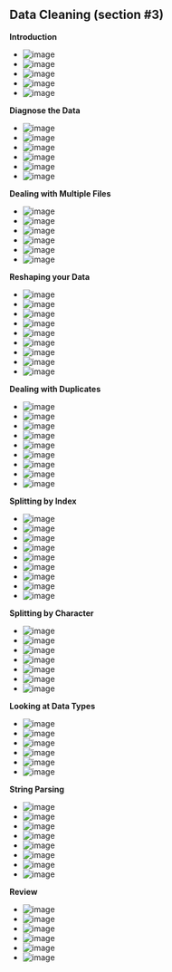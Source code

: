 ## Data Cleaning (section #3)

**Introduction**
- ![image](https://github.com/user-attachments/assets/7d7f9b3e-564c-4e81-9f74-ff6e19c7b364)
- ![image](https://github.com/user-attachments/assets/eb906e75-1df7-47d9-b469-d26008ab7e22)
- ![image](https://github.com/user-attachments/assets/80d61405-c382-4a2d-ad94-53cb11964413)
- ![image](https://github.com/user-attachments/assets/19cbd569-b075-41f5-a309-8c5a4b89c560)
- ![image](https://github.com/user-attachments/assets/e09f7478-0909-4721-b879-0645202e3a99)

**Diagnose the Data**
- ![image](https://github.com/user-attachments/assets/65160164-cc7a-4bbc-a1df-29499b22ddc4)
- ![image](https://github.com/user-attachments/assets/3c970230-6e7f-48ce-a8c7-82a7a525bac0)
- ![image](https://github.com/user-attachments/assets/2134eb09-722e-4143-adfb-6e6a0adfce11)
- ![image](https://github.com/user-attachments/assets/d47058ee-8e46-449d-8573-58a2c20aab5e)
- ![image](https://github.com/user-attachments/assets/9aaaabe2-845c-41c5-8c52-1e20d623ef5d)
- ![image](https://github.com/user-attachments/assets/c4716b31-56f7-4e1e-890f-a7bac734e0de)

**Dealing with Multiple Files**
- ![image](https://github.com/user-attachments/assets/6e7fc25d-803a-4e38-bbbf-c83adfafe935)
- ![image](https://github.com/user-attachments/assets/d41b98ef-cddd-4dbe-99f1-35a4ebeaab68)
- ![image](https://github.com/user-attachments/assets/b2421b1f-5ace-4e05-9ebf-4bb3bb5730e7)
- ![image](https://github.com/user-attachments/assets/88e955fb-1677-41d0-b688-0e2c59b7ce91)
- ![image](https://github.com/user-attachments/assets/c7a8f8f2-a8d8-4de9-b037-3eb716c70b17)
- ![image](https://github.com/user-attachments/assets/6c962e93-cc71-4f55-ae4a-7f2c46378e44)

**Reshaping your Data**
- ![image](https://github.com/user-attachments/assets/c3ece6bc-ec06-4e7d-96e1-feaae9048aef)
- ![image](https://github.com/user-attachments/assets/e8312390-22a9-4335-9e49-c8a73b37557a)
- ![image](https://github.com/user-attachments/assets/e7e49b5a-a5c5-4d12-a537-5c84c61576dd)
- ![image](https://github.com/user-attachments/assets/8ab96c10-87b3-48b1-b08b-51397ed6d060)
- ![image](https://github.com/user-attachments/assets/8f7b7172-988c-4c5c-9ca3-aa8277fde293)
- ![image](https://github.com/user-attachments/assets/7b2c0422-bd2b-462f-878f-fe22645e5196)
- ![image](https://github.com/user-attachments/assets/2d1a9609-2710-4618-9535-64c64900b87e)
- ![image](https://github.com/user-attachments/assets/0ffed728-042c-4b18-8114-8a34883caaff)
- ![image](https://github.com/user-attachments/assets/3d3f9464-3245-4d24-8795-8dcc56891d8e)

**Dealing with Duplicates**
- ![image](https://github.com/user-attachments/assets/b8a5fb39-b987-4002-ae10-245a8b54ec45)
- ![image](https://github.com/user-attachments/assets/cc883e8a-45d7-4ff0-bac3-3fbc1250f628)
- ![image](https://github.com/user-attachments/assets/c103f454-9d66-4011-92c0-266ffeff7ce8)
- ![image](https://github.com/user-attachments/assets/cb10b263-606e-43d1-b162-2d6a06ab75fc)
- ![image](https://github.com/user-attachments/assets/f50c68cd-58ba-4c9d-8cee-ae9bdf406a54)
- ![image](https://github.com/user-attachments/assets/5f00ced8-2b09-47ec-ad90-d34eab21326e)
- ![image](https://github.com/user-attachments/assets/8b6e7327-295a-4611-ad00-961c7c848318)
- ![image](https://github.com/user-attachments/assets/f88cf1c3-2cdd-483d-9487-a1b9ac6755d7)
- ![image](https://github.com/user-attachments/assets/5d21709c-c171-45ab-ba9c-454d84b911c3)

**Splitting by Index**
- ![image](https://github.com/user-attachments/assets/37d0684b-7135-4544-8348-13bb9f531ad9)
- ![image](https://github.com/user-attachments/assets/7a571255-b4ad-4811-a252-962da437e7b9)
- ![image](https://github.com/user-attachments/assets/418d9c98-4771-46b1-9161-96b4679bcafe)
- ![image](https://github.com/user-attachments/assets/acd02db3-97c8-4903-bfb4-374190b1986f)
- ![image](https://github.com/user-attachments/assets/3dda868d-9b3e-4d63-a360-8b87cba6d79a)
- ![image](https://github.com/user-attachments/assets/4111f7c6-9e9c-442e-b011-facbd9162e16)
- ![image](https://github.com/user-attachments/assets/0171d8dd-d457-4aa2-9b27-8a23f35ea95d)
- ![image](https://github.com/user-attachments/assets/56fd5488-37bf-4306-942a-9d5588077b52)
- ![image](https://github.com/user-attachments/assets/d9b8c5ad-2d05-4c8f-8de1-f48102c98274)

**Splitting by Character**
- ![image](https://github.com/user-attachments/assets/67cad730-2a05-43b2-8fa4-b3fcda561d58)
- ![image](https://github.com/user-attachments/assets/89b61f5d-5993-4767-9920-b78eb426eb73)
- ![image](https://github.com/user-attachments/assets/3b588db3-0d73-42a8-9ba1-6ad2370f0a75)
- ![image](https://github.com/user-attachments/assets/4e01b98d-47d3-4d47-8a65-26437932ebfc)
- ![image](https://github.com/user-attachments/assets/d18d9b5f-a7e5-4461-ba01-fae2987c3ece)
- ![image](https://github.com/user-attachments/assets/ef180299-2ae3-4e2f-ba15-29b87ab7a8ed)
- ![image](https://github.com/user-attachments/assets/796775e4-2d40-42b8-91c0-d95fe026fab8)

**Looking at Data Types**
- ![image](https://github.com/user-attachments/assets/92f9b3b2-fbe0-4d23-9670-6e5b10159d87)
- ![image](https://github.com/user-attachments/assets/84a9407f-2eac-4848-97df-71d8a8299bfe)
- ![image](https://github.com/user-attachments/assets/b102e7a3-9788-45e7-9cb1-3dbe8ec6b145)
- ![image](https://github.com/user-attachments/assets/cefbb930-478b-45ea-ac46-0d8814c4d03c)
- ![image](https://github.com/user-attachments/assets/103147ce-f279-4049-8df2-1df2d1045eb3)
- ![image](https://github.com/user-attachments/assets/5ef6562e-5466-4a1c-8bbe-b0558628472d)

**String Parsing**
- ![image](https://github.com/user-attachments/assets/bee42184-e752-40e0-93e0-0d4294a2fbc2)
- ![image](https://github.com/user-attachments/assets/73770712-17f9-4b1d-b22d-830319264f4e)
- ![image](https://github.com/user-attachments/assets/4fe47d74-51b4-4727-b32c-d2d78d9fd59e)
- ![image](https://github.com/user-attachments/assets/ebdd89ca-b1a7-46d7-8bba-45cfb6805904)
- ![image](https://github.com/user-attachments/assets/3640b7b7-fdfb-4676-9cf4-37d6681ab220)
- ![image](https://github.com/user-attachments/assets/7cca5a80-1a9f-49fb-9698-6d08c19f213f)
- ![image](https://github.com/user-attachments/assets/aa606f41-334d-4e5c-8354-48c216f9a55b)
- ![image](https://github.com/user-attachments/assets/b42bdd42-9510-426f-91ac-cc9daa172efd)

**Review**
- ![image](https://github.com/user-attachments/assets/dd34121c-a947-4da2-8387-164d25089c22)
- ![image](https://github.com/user-attachments/assets/f34a056c-0101-404f-a178-657af3e7e9e7)
- ![image](https://github.com/user-attachments/assets/81791052-7d9e-44c7-b72c-e301169dfc3a)
- ![image](https://github.com/user-attachments/assets/f5d88d24-6efe-49f8-9a55-3b8858dfa8e7)
- ![image](https://github.com/user-attachments/assets/89b9809d-6bf1-43d7-b69b-246cfd70cb6b)
- ![image](https://github.com/user-attachments/assets/e3e0b40e-8e07-4dec-9cc4-166782eab42a)















































